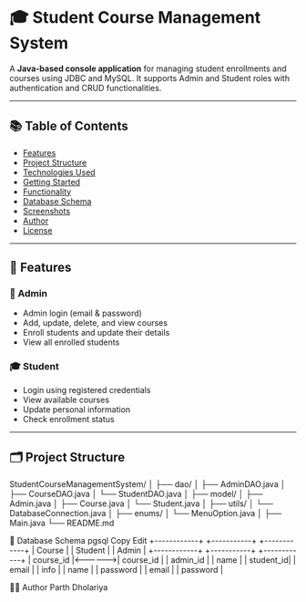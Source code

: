 # 🎓 Student Course Management System

A **Java-based console application** for managing student enrollments and courses using JDBC and MySQL. It supports Admin and Student roles with authentication and CRUD functionalities.

---

## 📚 Table of Contents

- [Features](#features)
- [Project Structure](#project-structure)
- [Technologies Used](#technologies-used)
- [Getting Started](#getting-started)
- [Functionality](#functionality)
- [Database Schema](#database-schema)
- [Screenshots](#screenshots)
- [Author](#author)
- [License](#license)

---

## 🚀 Features

### 🔑 Admin
- Admin login (email & password)
- Add, update, delete, and view courses
- Enroll students and update their details
- View all enrolled students

### 🎓 Student
- Login using registered credentials
- View available courses
- Update personal information
- Check enrollment status

---

## 🗂️ Project Structure

StudentCourseManagementSystem/
│
├── dao/
│ ├── AdminDAO.java
│ ├── CourseDAO.java
│ └── StudentDAO.java
│
├── model/
│ ├── Admin.java
│ ├── Course.java
│ └── Student.java
│
├── utils/
│ └── DatabaseConnection.java
│
├── enums/
│ └── MenuOption.java
│
├── Main.java
└── README.md


🧮 Database Schema
pgsql
Copy
Edit
+------------+        +-----------+         +------------+
|   Course   |        |  Student  |         |   Admin    |
+------------+        +-----------+         +------------+
| course_id  |<------>| course_id |         | admin_id   |
| name       |        | student_id|         | email      |
| info       |        | name      |         | password   |
                    | email     |
                    | password  |

👨‍💻 Author
Parth Dholariya
